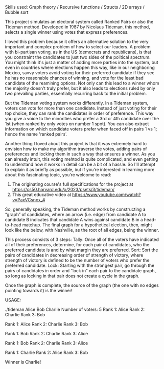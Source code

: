 Skills used: Graph theory / Recursive functions / Structs / 2D arrays / Bubble sort

This project simulates an electoral system called Ranked Pairs or also the Tideman method. Developed in 1987 by Nicolaus Tideman, 
this method, selects a single winner using votes that express preferences.

I loved this problem because it offers an alternative solution to the very important and complex problem of how to select our leaders. 
A problem with bi-partisan voting, as in the US (democrats and republicans), is that you constraint the candidates to just two sides of the political spectrum. 
You might think it's just a matter of adding more parties into the system, but even in countries where elections happen this way, 
like in our neighboring Mexico, savvy voters avoid voting for their preferred candidate if they see he has no reasonable chances of winning, 
and vote for the least bad candidate of the reamining options. 
Not only can this lead to a winner whom the majority doesn't truly prefer, but it also leads to elections ruled by only two prevailing parties, 
essentially recurring back to the initial problem.

But the Tideman voting system works differently. In a Tideman system, voters can vote for more than one candidate.
Instead of just voting for their top choice, they can rank the candidates in order of preference.
This way you give a voice to the minorities who prefer a 3rd or 4th candidate over the 1st (when ranked by only votes on number 1 spot).
You can also extract information on which candidate voters prefer when faced off in pairs 1 vs 1; 
hence the name 'ranked pairs'.

Another thing I loved about this project is that it was extremely hard to envision how to make
my algorithm traverse the votes, adding pairs of preferences and locking them in such a way that ensures a winner.
As you can already intuit, this voting mehtod is quite complicated, and even getting to understand how it works in detail can be a bit of a hassle.
So I'll attempt to explain it as briefly as possible, but if you're interested in learning more about
this fascinating topic, you're welcome to read:
1. The originating course's full specifications for the project at https://cs50.harvard.edu/x/2023/psets/3/tideman/
2. This great educative video at https://www.youtube.com/watch?v=PaxVCsnox_4

So, generally speaking, the Tideman method works by constructing a “graph” of 
candidates, where an arrow (i.e. edge) from candidate A to candidate B indicates 
that candidate A wins against candidate B in a head-to-head matchup.
The final graph for a hypothetical election, then, might look like the below, with Nashville, as the root of all edges, being the winner.

This process consists of 3 steps:
Tally: Once all of the voters have indicated all of their preferences, determine, for each pair of candidates, who the preferred candidate is and by what margin they are preferred.
Sort: Sort the pairs of candidates in decreasing order of strength of victory, where strength of victory is defined to be the number of voters who prefer the preferred candidate.
Lock: Starting with the strongest pair, go through the pairs of candidates in order and “lock in” each pair to the candidate graph, so long as locking in that pair does not create a cycle in the graph.

Once the graph is complete, the source of the graph (the one with no edges pointing towards it) is the winner!

USAGE:

./tideman Alice Bob Charlie
Number of voters: 5
Rank 1: Alice
Rank 2: Charlie
Rank 3: Bob

Rank 1: Alice
Rank 2: Charlie
Rank 3: Bob

Rank 1: Bob
Rank 2: Charlie
Rank 3: Alice

Rank 1: Bob
Rank 2: Charlie
Rank 3: Alice

Rank 1: Charlie
Rank 2: Alice
Rank 3: Bob

Winner is Charlie!
